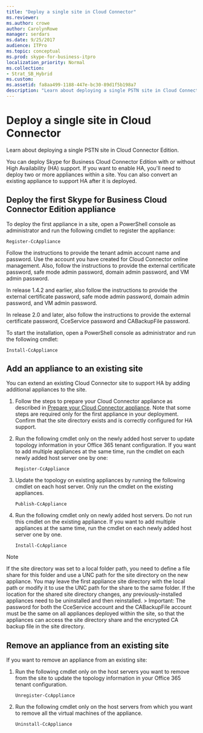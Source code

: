 ```yaml
---
title: "Deploy a single site in Cloud Connector"
ms.reviewer: 
ms.author: crowe
author: CarolynRowe
manager: serdars
ms.date: 9/25/2017
audience: ITPro
ms.topic: conceptual
ms.prod: skype-for-business-itpro
localization_priority: Normal
ms.collection: 
- Strat_SB_Hybrid
ms.custom:
ms.assetid: fa8aa499-1188-447e-bc30-89d1f5b198a7
description: "Learn about deploying a single PSTN site in Cloud Connector Edition."
---
```


# Deploy a single site in Cloud Connector
 
Learn about deploying a single PSTN site in Cloud Connector Edition.
  
You can deploy Skype for Business Cloud Connector Edition with or without High Availability (HA) support. If you want to enable HA, you'll need to deploy two or more appliances within a site. You can also convert an existing appliance to support HA after it is deployed.
  
## Deploy the first Skype for Business Cloud Connector Edition appliance

To deploy the first appliance in a site, open a PowerShell console as administrator and run the following cmdlet to register the appliance:
  
```
Register-CcAppliance
```

Follow the instructions to provide the tenant admin account name and password. Use the account you have created for Cloud Connector online management. Also, follow the instructions to provide the external certificate password, safe mode admin password, domain admin password, and VM admin password. 
  
In release 1.4.2 and earlier, also follow the instructions to provide the external certificate password, safe mode admin password, domain admin password, and VM admin password. 
  
In release 2.0 and later, also follow the instructions to provide the external certificate password, CceService password and CABackupFile password.
  
To start the installation, open a PowerShell console as administrator and run the following cmdlet:
  
```
Install-CcAppliance
```

## Add an appliance to an existing site

You can extend an existing Cloud Connector site to support HA by adding additional appliances to the site. 
  
1. Follow the steps to prepare your Cloud Connector appliance as described in [Prepare your Cloud Connector appliance](prepare-your-cloud-connector-appliance.md). Note that some steps are required only for the first appliance in your deployment. Confirm that the site directory exists and is correctly configured for HA support.
    
2. Run the following cmdlet only on the newly added host server to update topology information in your Office 365 tenant configuration. If you want to add multiple appliances at the same time, run the cmdlet on each newly added host server one by one:
    
   ```
   Register-CcAppliance
   ```

3. Update the topology on existing appliances by running the following cmdlet on each host server. Only run the cmdlet on the existing appliances.
    
   ```
   Publish-CcAppliance
   ```

4. Run the following cmdlet only on newly added host servers. Do not run this cmdlet on the existing appliance. If you want to add multiple appliances at the same time, run the cmdlet on each newly added host server one by one.
    
   ```
   Install-CcAppliance
   ```

> [!NOTE]
> If the site directory was set to a local folder path, you need to define a file share for this folder and use a UNC path for the site directory on the new appliance. You may leave the first appliance site directory with the local path or modify it to use the UNC path for the share to the same folder. If the location for the shared site directory changes, any previously-installed appliances need to be uninstalled and then reinstalled. > Important: The password for both the CceService account and the CABackupFile account must be the same on all appliances deployed within the site, so that the appliances can access the site directory share and the encrypted CA backup file in the site directory. 
  
## Remove an appliance from an existing site

If you want to remove an appliance from an existing site:
  
1. Run the following cmdlet only on the host servers you want to remove from the site to update the topology information in your Office 365 tenant configuration.
    
   ```
   Unregister-CcAppliance
   ```

2. Run the following cmdlet only on the host servers from which you want to remove all the virtual machines of the appliance.
    
   ```
   Uninstall-CcAppliance
   ```


